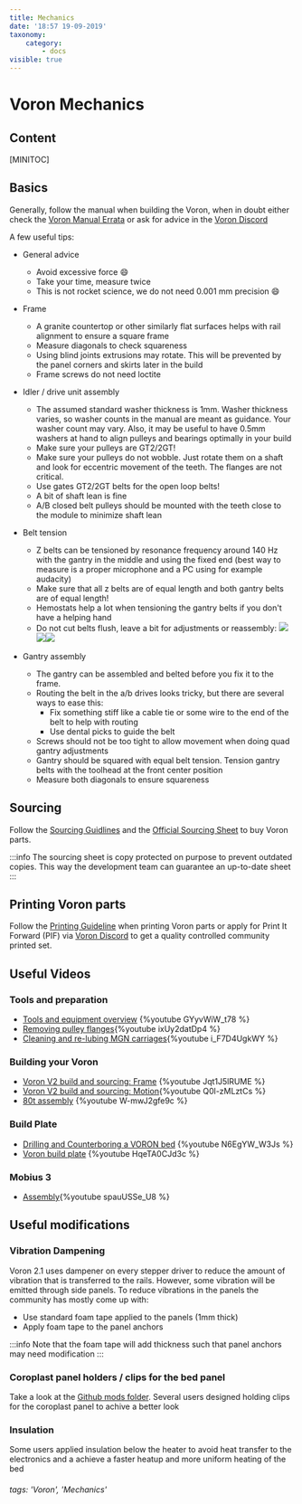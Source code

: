 ```yaml
---
title: Mechanics
date: '18:57 19-09-2019'
taxonomy:
    category:
        - docs
visible: true
---
```


# Voron Mechanics
## Content
[MINITOC]
## Basics
Generally, follow the manual when building the Voron, when in doubt either check the [Voron Manual Errata](/ej9YJYuDRgKU3fMNmbGi_g) or ask for advice in the [Voron Discord](https://discord.gg/wfwFKuf)

A few useful tips:
* General advice
    * Avoid excessive force :smile: 
    * Take your time, measure twice
    * This is not rocket science, we do not need 0.001 mm precision :smile: 
* Frame
    * A granite countertop or other similarly flat surfaces helps with rail alignment to ensure a square frame
    * Measure diagonals to check squareness
    * Using blind joints extrusions may rotate. This will be prevented by the panel corners and skirts later in the build
    * Frame screws do not need loctite
* Idler / drive unit assembly
    * The assumed standard washer thickness is 1mm. Washer thickness varies, so washer counts in the manual are meant as  guidance. Your washer count may vary. Also, it may be useful to have 0.5mm washers at hand to align pulleys and bearings optimally in your build
    * Make sure your pulleys are GT2/2GT!
    * Make sure your pulleys do not wobble. Just rotate them on a shaft and look for eccentric movement of the teeth. The flanges are not critical.
    * Use gates GT2/2GT belts for the open loop belts!
    * A bit of shaft lean is fine
    * A/B closed belt pulleys should be mounted with the teeth close to the module to minimize shaft lean
* Belt tension
    * Z belts can be tensioned by resonance frequency around 140 Hz with the gantry in the middle and using the fixed end (best way to measure is a proper microphone and a PC using for example audacity)
    * Make sure that all z belts are of equal length and both gantry belts are of equal length!
    * Hemostats help a lot when tensioning the gantry belts if you don't have a helping hand
    * Do not cut belts flush, leave a bit for adjustments or reassembly: ![](https://i.imgur.com/HoKvEqd.jpg)![](https://i.imgur.com/wYqdMFS.jpg)![](https://i.imgur.com/rGGh5On.jpg)

* Gantry assembly
    * The gantry can be assembled and belted before you fix it to the frame.
    * Routing the belt in the a/b drives looks tricky, but there are several ways to ease this:
        * Fix something stiff like a cable tie or some wire to the end of the belt to help with routing
        * Use dental picks to guide the belt
    * Screws should not be too tight to allow movement when doing quad gantry adjustments
    * Gantry should be squared with equal belt tension. Tension gantry belts with the toolhead at the front center position
    * Measure both diagonals to ensure squareness

## Sourcing
Follow the [Sourcing Guidlines](https://hackmd.io/P_XMpxHGRCe9__FdwCZJsg?view#Sourcing) and the [Official Sourcing Sheet](https://docs.google.com/spreadsheets/d/1QS80JOHcgBIABJrAD7sIsVr5nARIzHsFrJnI4P4npgs/) to buy Voron parts.

:::info
The sourcing sheet is copy protected on purpose to prevent outdated copies. This way the development team can guarantee an up-to-date sheet
:::

## Printing Voron parts
Follow the [Printing Guideline](https://hackmd.io/P_XMpxHGRCe9__FdwCZJsg?view#What-are-the-recommended-print-settings-for-Voron-parts) when printing Voron parts or apply for Print It Forward (PIF) via [Voron Discord](https://discord.gg/wfwFKuf) to get a quality controlled community printed set.

## Useful Videos
### Tools and preparation
* [Tools and equipment overview](https://youtu.be/GYyvWiW_t78) {%youtube GYyvWiW_t78 %}
* [Removing pulley flanges](https://www.youtube.com/watch?v=ixUy2datDp4){%youtube ixUy2datDp4 %}
* [Cleaning and re-lubing MGN carriages](https://youtu.be/i_F7D4UgkWY){%youtube i_F7D4UgkWY %}
### Building your Voron
* [Voron V2 build and sourcing: Frame](https://www.youtube.com/watch?v=Jqt1J5lRUME&) {%youtube Jqt1J5lRUME %}
* [Voron V2 build and sourcing: Motion](https://www.youtube.com/watch?v=Q0l-zMLztCs&feature=youtu.be){%youtube Q0l-zMLztCs %}
* [80t assembly](https://www.youtube.com/watch?v=W-mwJ2gfe9c) {%youtube W-mwJ2gfe9c %}
### Build Plate
* [Drilling and Counterboring a VORON bed](https://www.youtube.com/watch?v=N6EgYW_W3Js) {%youtube N6EgYW_W3Js %}
* [Voron build plate](https://youtu.be/HqeTA0CJd3c) {%youtube HqeTA0CJd3c %}
### Mobius 3
* [Assembly](https://youtu.be/spauUSSe_U8){%youtube spauUSSe_U8 %}

## Useful modifications
### Vibration Dampening
Voron 2.1 uses dampener on every stepper driver to reduce the amount of vibration that is transferred to the rails. However, some vibration will be emitted through side panels. To reduce vibrations in the panels the community has mostly come up with:
* Use standard foam tape applied to the panels (1mm thick)
* Apply foam tape to the panel anchors

:::info
Note that the foam tape will add thickness such that panel anchors may need modification
:::

### Coroplast panel holders / clips for the bed panel
Take a look at the [Github mods folder](https://github.com/VoronDesign/Voron-2/tree/master/Mods). Several users designed holding clips for the coroplast panel to achive a better look

### Insulation
Some users applied insulation below the heater to avoid heat transfer to the electronics and a achieve a faster heatup and more uniform heating of the bed

###### tags: 'Voron', 'Mechanics'

